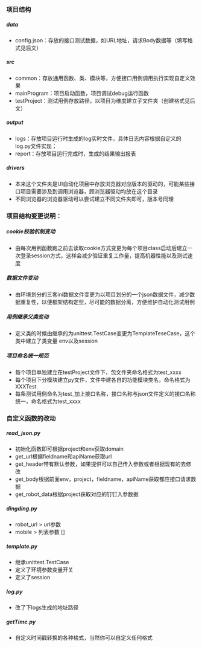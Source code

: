 ### 项目结构

##### data
- config.json：存放的接口测试数据，如URL地址，请求Body数据等（填写格式见后文）

##### src
- common：存放通用函数、类、模块等，方便接口用例调用执行实现自定义效果
- mainProgram：项目启动函数，项目调试debug运行函数
- testProject：测试用例存放路径，以项目为维度建立子文件夹（创建格式见后文）

##### output
- logs：存放项目运行时生成的log实时文件，具体日志内容根据自定义的log.py文件实现；
- report：存放项目运行完成时，生成的结果输出报表

##### drivers
- 本来这个文件夹是UI自动化项目中存放浏览器对应版本的驱动的，可能某些接口项目需要涉及到调用浏览器，顾浏览器驱动均放在这个目录
- 不同浏览器的浏览器驱动可以尝试建立不同文件夹即可，版本号同理


### 项目结构变更说明：

##### cookie校验机制变动
- 由每次用例函数跑之前去读取cookie方式变更为每个项目class启动后建立一次登录session方式，这样会减少验证重复工作量，提高机器性能以及测试速度

##### 数据文件变动
- 由环境划分的三套ini数据文件变更为以项目划分的一个json数据文件，减少数据重复性，以便框架结构定型，尽可能的数据分离，方便维护自动化测试用例

##### 用例继承父类变动
- 定义类的时候由继承的为unittest.TestCase变更为TemplateTeseCase，这个类中建立了类变量 env以及session  

##### 项目命名统一规范
- 每个项目单独建立在testProject文件下，包文件夹命名格式为test_xxxx
- 每个项目下分模块建立py文件，文件中建各自的功能模块类名，命名格式为XXXTest
- 每条测试用例命名为test_加上接口名称，接口名称与json文件定义的接口名称统一，命名格式为test_xxxx

### 自定义函数的改动

##### read_json.py
- 初始化函数即可根据project和env获取domain
- get_url根据fieldname和apiName获取url
- get_header带有默认参数，如果提供可以自己传入参数或者根据现有的去修改
- get_body根据前面env，project，fieldname，apiName获取都应接口请求数据
- get_robot_data根据project获取对应的钉钉入参数据

##### dingding.py
- robot_url > url参数
- mobile > 列表参数 []

##### template.py
- 继承unittest.TestCase
- 定义了环境参数变量开关
- 定义了session

##### log.py
- 改了下logs生成的地址路径

##### getTime.py
- 自定义时间戳转换的各种格式，当然你可以自定义任何格式

